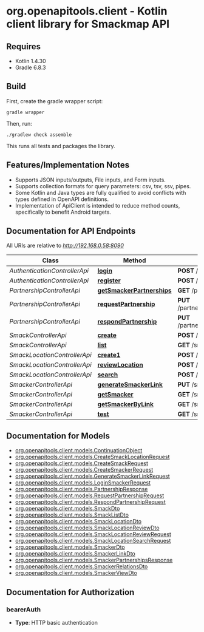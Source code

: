 # org.openapitools.client - Kotlin client library for Smackmap API

## Requires

* Kotlin 1.4.30
* Gradle 6.8.3

## Build

First, create the gradle wrapper script:

```
gradle wrapper
```

Then, run:

```
./gradlew check assemble
```

This runs all tests and packages the library.

## Features/Implementation Notes

* Supports JSON inputs/outputs, File inputs, and Form inputs.
* Supports collection formats for query parameters: csv, tsv, ssv, pipes.
* Some Kotlin and Java types are fully qualified to avoid conflicts with types defined in OpenAPI definitions.
* Implementation of ApiClient is intended to reduce method counts, specifically to benefit Android targets.

<a name="documentation-for-api-endpoints"></a>
## Documentation for API Endpoints

All URIs are relative to *http://192.168.0.58:8090*

Class | Method | HTTP request | Description
------------ | ------------- | ------------- | -------------
*AuthenticationControllerApi* | [**login**](docs/AuthenticationControllerApi.md#login) | **POST** /authentication/login | 
*AuthenticationControllerApi* | [**register**](docs/AuthenticationControllerApi.md#register) | **POST** /authentication/register | 
*PartnershipControllerApi* | [**getSmackerPartnerships**](docs/PartnershipControllerApi.md#getsmackerpartnerships) | **GET** /partnership | 
*PartnershipControllerApi* | [**requestPartnership**](docs/PartnershipControllerApi.md#requestpartnership) | **PUT** /partnership/requestPartnership | 
*PartnershipControllerApi* | [**respondPartnership**](docs/PartnershipControllerApi.md#respondpartnership) | **PUT** /partnership/respondPartnership | 
*SmackControllerApi* | [**create**](docs/SmackControllerApi.md#create) | **POST** /smack | 
*SmackControllerApi* | [**list**](docs/SmackControllerApi.md#list) | **GET** /smack/{smackerId} | 
*SmackLocationControllerApi* | [**create1**](docs/SmackLocationControllerApi.md#create1) | **POST** /smack/location | 
*SmackLocationControllerApi* | [**reviewLocation**](docs/SmackLocationControllerApi.md#reviewlocation) | **POST** /smack/location/review | 
*SmackLocationControllerApi* | [**search**](docs/SmackLocationControllerApi.md#search) | **POST** /smack/location/search | 
*SmackerControllerApi* | [**generateSmackerLink**](docs/SmackerControllerApi.md#generatesmackerlink) | **PUT** /smacker/generateLink | 
*SmackerControllerApi* | [**getSmacker**](docs/SmackerControllerApi.md#getsmacker) | **GET** /smacker/{smackerId} | 
*SmackerControllerApi* | [**getSmackerByLink**](docs/SmackerControllerApi.md#getsmackerbylink) | **GET** /smacker/byLink/ | 
*SmackerControllerApi* | [**test**](docs/SmackerControllerApi.md#test) | **GET** /smacker | 


<a name="documentation-for-models"></a>
## Documentation for Models

 - [org.openapitools.client.models.ContinuationObject](docs/ContinuationObject.md)
 - [org.openapitools.client.models.CreateSmackLocationRequest](docs/CreateSmackLocationRequest.md)
 - [org.openapitools.client.models.CreateSmackRequest](docs/CreateSmackRequest.md)
 - [org.openapitools.client.models.CreateSmackerRequest](docs/CreateSmackerRequest.md)
 - [org.openapitools.client.models.GenerateSmackerLinkRequest](docs/GenerateSmackerLinkRequest.md)
 - [org.openapitools.client.models.LoginSmackerRequest](docs/LoginSmackerRequest.md)
 - [org.openapitools.client.models.PartnershipResponse](docs/PartnershipResponse.md)
 - [org.openapitools.client.models.RequestPartnershipRequest](docs/RequestPartnershipRequest.md)
 - [org.openapitools.client.models.RespondPartnershipRequest](docs/RespondPartnershipRequest.md)
 - [org.openapitools.client.models.SmackDto](docs/SmackDto.md)
 - [org.openapitools.client.models.SmackListDto](docs/SmackListDto.md)
 - [org.openapitools.client.models.SmackLocationDto](docs/SmackLocationDto.md)
 - [org.openapitools.client.models.SmackLocationReviewDto](docs/SmackLocationReviewDto.md)
 - [org.openapitools.client.models.SmackLocationReviewRequest](docs/SmackLocationReviewRequest.md)
 - [org.openapitools.client.models.SmackLocationSearchRequest](docs/SmackLocationSearchRequest.md)
 - [org.openapitools.client.models.SmackerDto](docs/SmackerDto.md)
 - [org.openapitools.client.models.SmackerLinkDto](docs/SmackerLinkDto.md)
 - [org.openapitools.client.models.SmackerPartnershipsResponse](docs/SmackerPartnershipsResponse.md)
 - [org.openapitools.client.models.SmackerRelationsDto](docs/SmackerRelationsDto.md)
 - [org.openapitools.client.models.SmackerViewDto](docs/SmackerViewDto.md)


<a name="documentation-for-authorization"></a>
## Documentation for Authorization

<a name="bearerAuth"></a>
### bearerAuth

- **Type**: HTTP basic authentication

